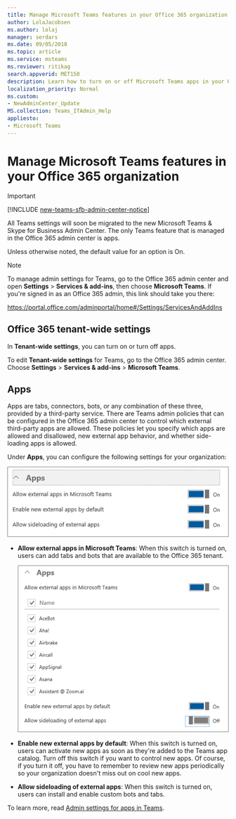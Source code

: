 ```yaml
---
title: Manage Microsoft Teams features in your Office 365 organization
author: LolaJacobsen
ms.author: lolaj
manager: serdars
ms.date: 09/05/2018
ms.topic: article
ms.service: msteams
ms.reviewer: ritikag
search.appverid: MET150
description: Learn how to turn on or off Microsoft Teams apps in your Office 365 organization, including tabs, connectors, bots, or any combination of the three.
localization_priority: Normal
ms.custom:
- NewAdminCenter_Update
MS.collection: Teams_ITAdmin_Help
appliesto: 
- Microsoft Teams
---
```


# Manage Microsoft Teams features in your Office 365 organization

> [!IMPORTANT]
> [!INCLUDE [new-teams-sfb-admin-center-notice](includes/new-teams-sfb-admin-center-notice.md)]

All Teams settings will soon be migrated to the new Microsoft Teams & Skype for Business Admin Center. The only Teams feature that is managed in the Office 365 admin center is apps. 

Unless otherwise noted, the default value for an option is On.

> [!NOTE] 
> To manage admin settings for Teams, go to the Office 365 admin center and open **Settings** > **Services & add-ins**, then choose **Microsoft Teams**. If you're signed in as an Office 365 admin, this link should take you there: 
>  
> https://portal.office.com/adminportal/home#/Settings/ServicesAndAddIns  

## Office 365 tenant-wide settings 

In **Tenant-wide settings**, you can turn on or turn off apps.

To edit **Tenant-wide settings** for Teams, go to the Office 365 admin center. Choose **Settings** > **Services & add-ins** > **Microsoft Teams**.

## Apps

Apps are tabs, connectors, bots, or any combination of these three, provided by a third-party service. There are Teams admin policies that can be configured in the Office 365 admin center to control which external third-party apps are allowed. These policies let you specify which apps are allowed and disallowed, new external app behavior, and whether side-loading apps is allowed. 

Under **Apps**, you can configure the following settings for your organization: 

![Screenshot of the Apps section.](media/Enable_Microsoft_Teams_features_in_your_Office_365_organization_image6.png)

- **Allow external apps in Microsoft Teams**: When this switch is turned on, users can add tabs and bots that are available to the Office 365 tenant. 
 
    ![Screenshot of the Allow external apps control in the Apps section.](media/Enable_Microsoft_Teams_features_in_your_Office_365_organization_image6.2.png)

- **Enable new external apps by default**: When this switch is turned on, users can activate new apps as soon as they're added to the Teams app catalog. Turn off this switch if you want to control new apps. Of course, if you turn it off, you have to remember to review new apps periodically so your organization doesn't miss out on cool new apps. 

- **Allow sideloading of external apps**: When this switch is turned on, users can install and enable custom bots and tabs. 

To learn more, read [Admin settings for apps in Teams](admin-settings.md). 

